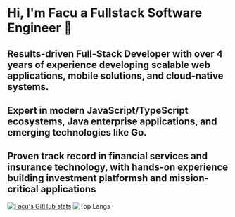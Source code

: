 # Hi, I'm Facu a Fullstack Software Engineer  👋
##  Results-driven Full-Stack Developer with over 4 years of experience developing scalable web applications, mobile solutions, and cloud-native systems.
## Expert in modern JavaScript/TypeScript ecosystems, Java enterprise applications, and emerging technologies like Go. 
## Proven track record in financial services and insurance technology, with hands-on experience building investment platformsh and mission-critical applications


[![Facu's GitHub stats](https://github-stats-facu.vercel.app/api?username=facusaldaa&show_icons=true&theme=radical)](https://github.com/anuraghazra/github-readme-stats)
![Top Langs](https://github-stats-facu.vercel.app/api/top-langs/?username=facusaldaa&hide=HTML,Assembly,CSS)
